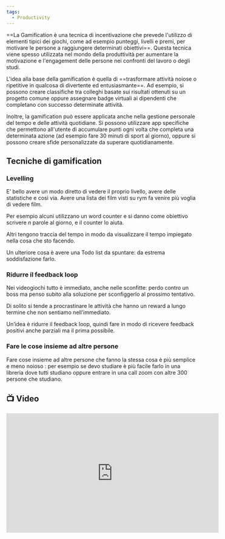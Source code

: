 ```yaml
---
tags:
  - Productivity
---
```

==La Gamification è una tecnica di incentivazione che prevede l'utilizzo di elementi tipici dei giochi, come ad esempio punteggi, livelli e premi, per motivare le persone a raggiungere determinati obiettivi==.
Questa tecnica viene spesso utilizzata nel mondo della produttività per aumentare la motivazione e l'engagement delle persone nei confronti del lavoro o degli studi.

L'idea alla base della gamification è quella di ==trasformare attività noiose o ripetitive in qualcosa di divertente ed entusiasmante==. Ad esempio, si possono creare classifiche tra colleghi basate sui risultati ottenuti su un progetto comune oppure assegnare badge virtuali ai dipendenti che completano con successo determinate attività.

Inoltre, la gamification può essere applicata anche nella gestione personale del tempo e delle attività quotidiane. Si possono utilizzare app specifiche che permettono all'utente di accumulare punti ogni volta che completa una determinata azione (ad esempio fare 30 minuti di sport al giorno), oppure si possono creare sfide personalizzate da superare quotidianamente.

## Tecniche di gamification

### Levelling

E’ bello avere un modo diretto di vedere il proprio livello, avere delle statistiche e così via.
Avere una lista dei film visti su rym fa venire più voglia di vedere film.

Per esempio alcuni utilizzano un word counter e si danno come obiettivo scrivere _n_ parole al giorno, e il counter lo aiuta.

Altri tengono traccia del tempo in modo da visualizzare il tempo impiegato nella cosa che sto facendo.

Un ulteriore cosa è avere una Todo list da spuntare: da estrema soddisfazione farlo.

### Ridurre il feedback loop

Nei videogiochi tutto è immediato, anche nelle sconfitte: perdo contro un boss ma penso subito alla soluzione per sconfiggerlo al prossimo tentativo.

Di solito si tende a procrastinare le attività che hanno un reward a lungo termine che non sentiamo nell’immediato.

Un’idea è ridurre il feedback loop, quindi fare in modo di ricevere feedback positivi anche parziali ma il prima possibile.

### Fare le cose insieme ad altre persone

Fare cose insieme ad altre persone che fanno la stessa cosa è più semplice e meno noioso : per esempio se devo studiare è più facile farlo in una libreria dove tutti studiano oppure entrare in una call zoom con altre 300 persone che studiano.

## 📺 Video
<div class="iframe-container">
  <iframe width="560" height="315" src="https://www.youtube.com/embed/ELavuz3btaE" title="YouTube video player" frameborder="0" allow="accelerometer; autoplay; clipboard-write; encrypted-media; gyroscope; picture-in-picture" allowfullscreen></iframe>
</div>